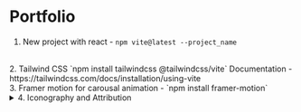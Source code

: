 # Portfolio

1. New project with react -
`npm vite@latest --project_name`
<br/>
2. Tailwind CSS
`npm install tailwindcss @tailwindcss/vite`
Documentation - https://tailwindcss.com/docs/installation/using-vite
<br/>
3. Framer motion for carousal animation - 
`npm install framer-motion`

<details>
  <summary>4. Iconography and Attribution</summary>
  
  <p>
    <ul>
      <li>Non-attributed icons from <a href="https://fontawesome.com/" target="_blank">Font Awesome</a></li>
      <li><a href="https://icons8.com/icon/bosfpvRzNOG8/mongo-db" target="_blank">Mongo Db</a> icon by <a href="https://icons8.com" target="_blank">Icons8</a></li>
      <li><a href="https://www.flaticon.com/free-icons/python" title="python icons" target="_blank">Python icons</a> created by Freepik - Flaticon</li>
      <li><a href="https://icons8.com/icon/xSkewUSqtErH/pandas" target="_blank">Pandas</a> icon by <a href="https://icons8.com" target="_blank">Icons8</a></li>
      <li><a href="https://icons8.com/icon/n3QRpDA7KZ7P/tensorflow" target="_blank">Tensorflow</a> icon by <a href="https://icons8.com" target="_blank">Icons8</a></li>
      <li><a href="https://icons8.com/icon/jH4BpkMnRrU5/pytorch" target="_blank">Pytorch</a> icon by <a href="https://icons8.com" target="_blank">Icons8</a></li>
      <li><a href="https://icons8.com/icon/2HKS2A6Tzthn/space-invaders" target="_blank">Space Invaders</a> icon by <a href="https://icons8.com" target="_blank">Icons8</a></li>
      <li><a href="https://icons8.com/icon/66178/snowflake" target="_blank">Snowflake</a> icon by <a href="https://icons8.com" target="_blank">Icons8</a></li>
      <li><a href="https://icons8.com/icon/38192/sap" target="_blank">SAP</a> icon by <a href="https://icons8.com" target="_blank">Icons8</a></li>
      <li>Postgres, PostgreSQL, and the Slonik Logo are trademarks or registered trademarks of the PostgreSQL Community Association of Canada, and used with their permission</li>
      <li>Stardew Valley sprite creator - <a href="https://jazzybee.itch.io/sdvcharactercreator" target="_blank">https://jazzybee.itch.io/sdvcharactercreator</a></li>
    </ul>
  </p>
</details>
